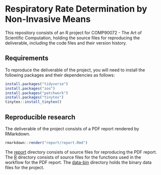 
<!-- README.md is generated from README.Rmd. Please edit that file -->

# Respiratory Rate Determination by Non-Invasive Means

This repository consists of an R project for COMP90072 - The Art of
Scientific Computation, holding the source files for reproducing the
deliverable, including the code files and their version history.

## Requirements

To reproduce the deliverable of the project, you will need to install
the following packages and their dependencies as follows:

``` r
install.packages("tidyverse")
install.packages("zoo")
install.packages("patchwork")
install.packages("tinytex")
tinytex::install_tinytex()
```

## Reproducible research

The deliverable of the project consists of a PDF report rendered by
RMarkdown.

``` r
rmarkdown::render("report/report.Rmd")
```

The [report](https://github.com/szmsu2011/comp90072/tree/main/report)
directory consists of source files for reproducing the PDF report. The
[R](https://github.com/szmsu2011/comp90072/tree/main/R) directory
consists of source files for the functions used in the workflow for the
PDF report. The
[data-bin](https://github.com/szmsu2011/comp90072/tree/main/data-bin)
directory holds the binary data files for the project.
